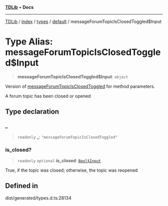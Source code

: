 [**TDLib**](../../../../../../README.md) • **Docs**

***

[TDLib](../../../../../../modules.md) / [index](../../../../../README.md) / [types](../../../README.md) / [default](../README.md) / messageForumTopicIsClosedToggled$Input

# Type Alias: messageForumTopicIsClosedToggled$Input

> **messageForumTopicIsClosedToggled$Input**: `object`

Version of [messageForumTopicIsClosedToggled](messageForumTopicIsClosedToggled.md) for method parameters.

A forum topic has been closed or opened

## Type declaration

### \_

> `readonly` **\_**: `"messageForumTopicIsClosedToggled"`

### is\_closed?

> `readonly` `optional` **is\_closed**: [`Bool$Input`](Bool$Input.md)

True, if the topic was closed; otherwise, the topic was reopened

## Defined in

dist/generated/types.d.ts:28134
